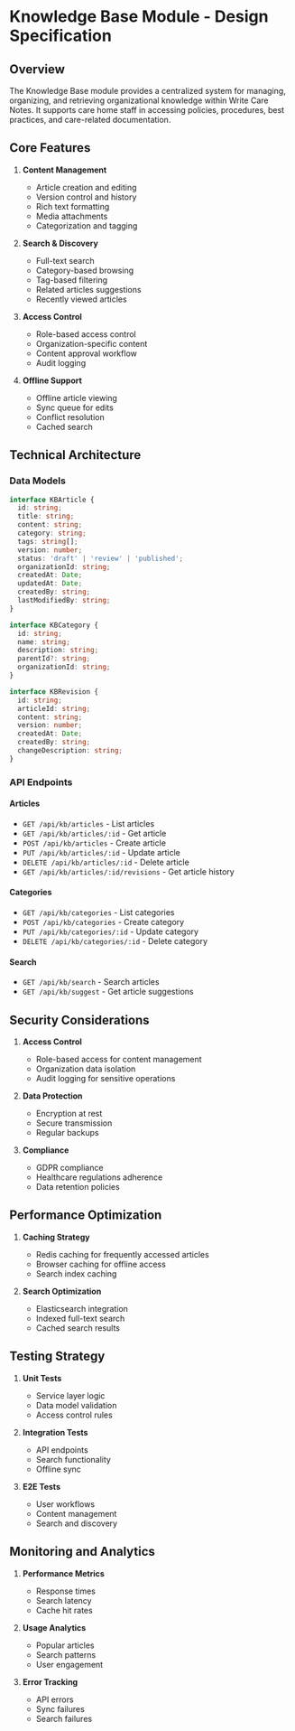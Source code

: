 # Knowledge Base Module - Design Specification

## Overview
The Knowledge Base module provides a centralized system for managing, organizing, and retrieving organizational knowledge within Write Care Notes. It supports care home staff in accessing policies, procedures, best practices, and care-related documentation.

## Core Features
1. **Content Management**
   - Article creation and editing
   - Version control and history
   - Rich text formatting
   - Media attachments
   - Categorization and tagging

2. **Search & Discovery**
   - Full-text search
   - Category-based browsing
   - Tag-based filtering
   - Related articles suggestions
   - Recently viewed articles

3. **Access Control**
   - Role-based access control
   - Organization-specific content
   - Content approval workflow
   - Audit logging

4. **Offline Support**
   - Offline article viewing
   - Sync queue for edits
   - Conflict resolution
   - Cached search

## Technical Architecture

### Data Models

```typescript
interface KBArticle {
  id: string;
  title: string;
  content: string;
  category: string;
  tags: string[];
  version: number;
  status: 'draft' | 'review' | 'published';
  organizationId: string;
  createdAt: Date;
  updatedAt: Date;
  createdBy: string;
  lastModifiedBy: string;
}

interface KBCategory {
  id: string;
  name: string;
  description: string;
  parentId?: string;
  organizationId: string;
}

interface KBRevision {
  id: string;
  articleId: string;
  content: string;
  version: number;
  createdAt: Date;
  createdBy: string;
  changeDescription: string;
}
```

### API Endpoints

#### Articles
- `GET /api/kb/articles` - List articles
- `GET /api/kb/articles/:id` - Get article
- `POST /api/kb/articles` - Create article
- `PUT /api/kb/articles/:id` - Update article
- `DELETE /api/kb/articles/:id` - Delete article
- `GET /api/kb/articles/:id/revisions` - Get article history

#### Categories
- `GET /api/kb/categories` - List categories
- `POST /api/kb/categories` - Create category
- `PUT /api/kb/categories/:id` - Update category
- `DELETE /api/kb/categories/:id` - Delete category

#### Search
- `GET /api/kb/search` - Search articles
- `GET /api/kb/suggest` - Get article suggestions

## Security Considerations

1. **Access Control**
   - Role-based access for content management
   - Organization data isolation
   - Audit logging for sensitive operations

2. **Data Protection**
   - Encryption at rest
   - Secure transmission
   - Regular backups

3. **Compliance**
   - GDPR compliance
   - Healthcare regulations adherence
   - Data retention policies

## Performance Optimization

1. **Caching Strategy**
   - Redis caching for frequently accessed articles
   - Browser caching for offline access
   - Search index caching

2. **Search Optimization**
   - Elasticsearch integration
   - Indexed full-text search
   - Cached search results

## Testing Strategy

1. **Unit Tests**
   - Service layer logic
   - Data model validation
   - Access control rules

2. **Integration Tests**
   - API endpoints
   - Search functionality
   - Offline sync

3. **E2E Tests**
   - User workflows
   - Content management
   - Search and discovery

## Monitoring and Analytics

1. **Performance Metrics**
   - Response times
   - Search latency
   - Cache hit rates

2. **Usage Analytics**
   - Popular articles
   - Search patterns
   - User engagement

3. **Error Tracking**
   - API errors
   - Sync failures
   - Search failures

